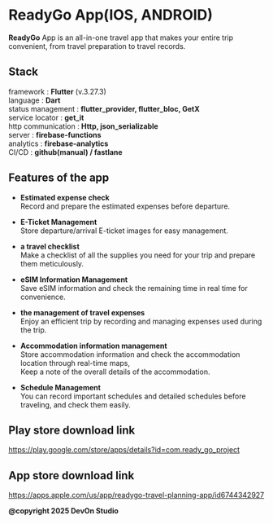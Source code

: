 # ReadyGo App(IOS, ANDROID)

**ReadyGo** App is an all-in-one travel app that makes your entire trip convenient, 
from travel preparation to travel records.

## Stack
framework : **Flutter** (v.3.27.3)  
language : **Dart**  
status management : **flutter_provider, flutter_bloc, GetX**  
service locator : **get_it**  
http communication : **Http, json_serializable**  
server : **firebase-functions**  
analytics : **firebase-analytics**  
CI/CD : **github(manual) / fastlane**

## Features of the app

- **Estimated expense check**  
Record and prepare the estimated expenses before departure.

- **E-Ticket Management**  
Store departure/arrival E-ticket images for easy management.

-  **a travel checklist**  
Make a checklist of all the supplies you need for your trip and prepare them meticulously.

- **eSIM Information Management**  
Save eSIM information and check the remaining time in real time for convenience.

- **the management of travel expenses**  
Enjoy an efficient trip by recording and managing expenses used during the trip.

- **Accommodation information management**  
Store accommodation information and check the accommodation location through real-time maps,  
Keep a note of the overall details of the accommodation.

- **Schedule Management**  
You can record important schedules and detailed schedules before traveling, and check them easily.

## Play store download link
https://play.google.com/store/apps/details?id=com.ready_go_project

## App store download link
https://apps.apple.com/us/app/readygo-travel-planning-app/id6744342927

<b>@copyright 2025 DevOn Studio<b>
